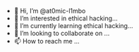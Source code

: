 - 👋 Hi, I’m @at0mic-l1mbo
- 👀 I’m interested in ethical hacking...
- 🌱 I’m currently learning ethical hacking...
- 💞️ I’m looking to collaborate on ...
- 📫 How to reach me ...

<!---
at0mic-l1mbo/at0mic-l1mbo is a ✨ special ✨ repository because its `README.md` (this file) appears on your GitHub profile.
You can click the Preview link to take a look at your changes.
--->
